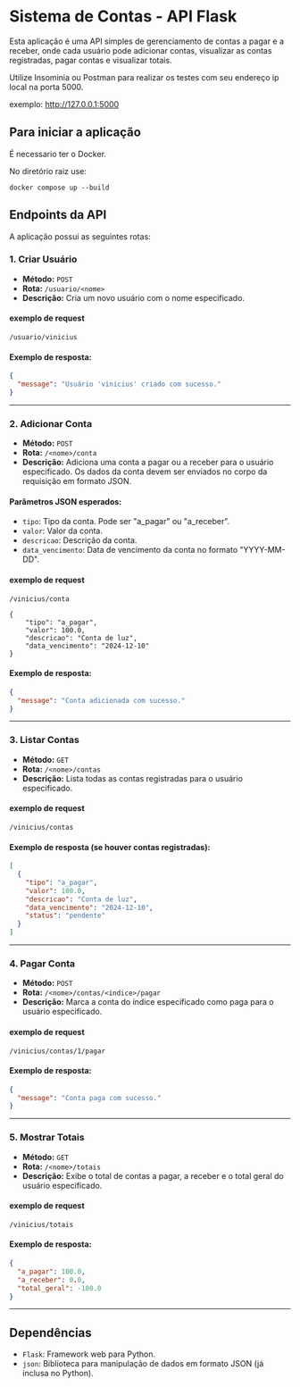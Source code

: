 # Sistema de Contas - API Flask

Esta aplicação é uma API simples de gerenciamento de contas a pagar e a receber, onde cada usuário pode adicionar contas, visualizar as contas registradas, pagar contas e visualizar totais.

Utilize Insominia ou Postman para realizar os testes com seu endereço ip local na porta 5000.

exemplo: http://127.0.0.1:5000

## Para iniciar a aplicação

É necessario ter o Docker.

No diretório raiz use: 

    docker compose up --build

## Endpoints da API

A aplicação possui as seguintes rotas:

### 1. **Criar Usuário**
- **Método:** `POST`
- **Rota:** `/usuario/<nome>`
- **Descrição:** Cria um novo usuário com o nome especificado.

#### exemplo de request   
    /usuario/vinicius

#### Exemplo de resposta:
```json
{
  "message": "Usuário 'vinicius' criado com sucesso."
}
```

---

### 2. **Adicionar Conta**
- **Método:** `POST`
- **Rota:** `/<nome>/conta`
- **Descrição:** Adiciona uma conta a pagar ou a receber para o usuário especificado. Os dados da conta devem ser enviados no corpo da requisição em formato JSON.
  
#### Parâmetros JSON esperados:
- `tipo`: Tipo da conta. Pode ser "a_pagar" ou "a_receber".
- `valor`: Valor da conta.
- `descricao`: Descrição da conta.
- `data_vencimento`: Data de vencimento da conta no formato "YYYY-MM-DD".

#### exemplo de request   
    /vinicius/conta

    {
        "tipo": "a_pagar",
        "valor": 100.0,
        "descricao": "Conta de luz",
        "data_vencimento": "2024-12-10"
    }

#### Exemplo de resposta:
```json
{
  "message": "Conta adicionada com sucesso."
}
```

---

### 3. **Listar Contas**
- **Método:** `GET`
- **Rota:** `/<nome>/contas`
- **Descrição:** Lista todas as contas registradas para o usuário especificado.

#### exemplo de request   
    /vinicius/contas

#### Exemplo de resposta (se houver contas registradas):
```json
[
  {
    "tipo": "a_pagar",
    "valor": 100.0,
    "descricao": "Conta de luz",
    "data_vencimento": "2024-12-10",
    "status": "pendente"
  }
]
```

---

### 4. **Pagar Conta**
- **Método:** `POST`
- **Rota:** `/<nome>/contas/<indice>/pagar`
- **Descrição:** Marca a conta do índice especificado como paga para o usuário especificado.

#### exemplo de request   
    /vinicius/contas/1/pagar

#### Exemplo de resposta:
```json
{
  "message": "Conta paga com sucesso."
}
```

---

### 5. **Mostrar Totais**
- **Método:** `GET`
- **Rota:** `/<nome>/totais`
- **Descrição:** Exibe o total de contas a pagar, a receber e o total geral do usuário especificado.

#### exemplo de request   
    /vinicius/totais

#### Exemplo de resposta:
```json
{
  "a_pagar": 100.0,
  "a_receber": 0.0,
  "total_geral": -100.0
}
```

---

## Dependências

- `Flask`: Framework web para Python.
- `json`: Biblioteca para manipulação de dados em formato JSON (já inclusa no Python).

